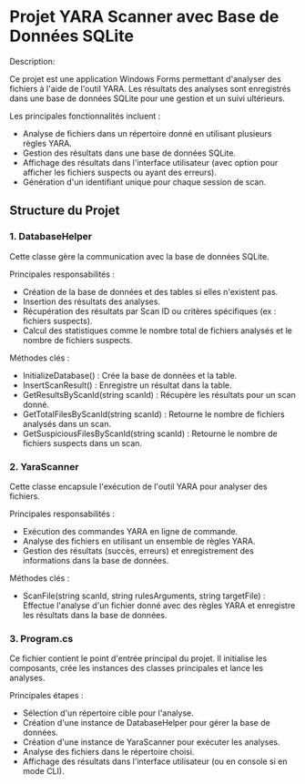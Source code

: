 # Projet YARA Scanner avec Base de Données SQLite
Description: 

Ce projet est une application Windows Forms permettant d'analyser des fichiers à l'aide de l'outil YARA. Les résultats des analyses sont enregistrés dans une base de données SQLite pour une gestion et un suivi ultérieurs.

Les principales fonctionnalités incluent :

- Analyse de fichiers dans un répertoire donné en utilisant plusieurs règles YARA.
- Gestion des résultats dans une base de données SQLite.
- Affichage des résultats dans l'interface utilisateur (avec option pour afficher les fichiers suspects ou ayant des erreurs).
- Génération d'un identifiant unique pour chaque session de scan.

## Structure du Projet
### 1. DatabaseHelper

Cette classe gère la communication avec la base de données SQLite.

Principales responsabilités :

- Création de la base de données et des tables si elles n'existent pas.  
- Insertion des résultats des analyses.  
- Récupération des résultats par Scan ID ou critères spécifiques (ex : fichiers suspects).  
- Calcul des statistiques comme le nombre total de fichiers analysés et le nombre de fichiers suspects.  

Méthodes clés :

- InitializeDatabase() : Crée la base de données et la table.  
- InsertScanResult() : Enregistre un résultat dans la table.  
- GetResultsByScanId(string scanId) : Récupère les résultats pour un scan donné.  
- GetTotalFilesByScanId(string scanId) : Retourne le nombre de fichiers analysés dans un scan.  
- GetSuspiciousFilesByScanId(string scanId) : Retourne le nombre de fichiers suspects dans un scan.  

### 2. YaraScanner

Cette classe encapsule l'exécution de l'outil YARA pour analyser des fichiers.

Principales responsabilités :

- Exécution des commandes YARA en ligne de commande.  
- Analyse des fichiers en utilisant un ensemble de règles YARA.   
- Gestion des résultats (succès, erreurs) et enregistrement des informations dans la base de données.  

Méthodes clés :

- ScanFile(string scanId, string rulesArguments, string targetFile) : Effectue l'analyse d'un fichier donné avec des règles YARA et enregistre les résultats dans la base de données.  

### 3. Program.cs

Ce fichier contient le point d'entrée principal du projet. Il initialise les composants, crée les instances des classes principales et lance les analyses.  

Principales étapes :  
- Sélection d'un répertoire cible pour l'analyse.  
- Création d'une instance de DatabaseHelper pour gérer la base de données.  
- Création d'une instance de YaraScanner pour exécuter les analyses.  
- Analyse des fichiers dans le répertoire choisi.  
- Affichage des résultats dans l'interface utilisateur (ou en console si en mode CLI).  
